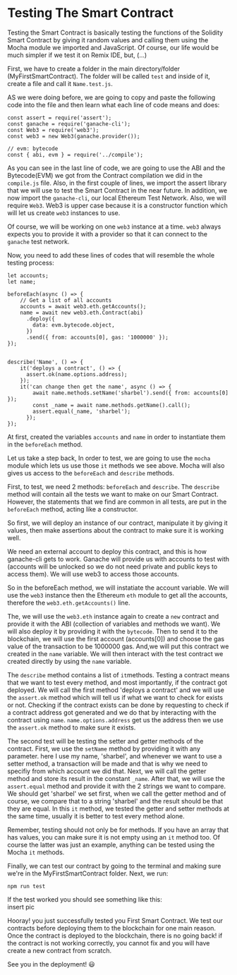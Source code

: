 # Testing The Smart Contract

Testing the Smart Contract is basically testing the functions of the Solidity Smart Contract by giving it random values and calling them using the Mocha module we imported and JavaScript. Of course, our life would be much simpler if we test it on Remix IDE, but, (...)

First, we have to create a folder in the main directory/folder (MyFirstSmartContract). The folder will be called ```test``` and inside of it, create a file and call it ```Name.test.js```.  

AS we were doing before, we are going to copy and paste the following code into the file and then learn what each line of code means and does:  

```
const assert = require('assert');
const ganache = require('ganache-cli');
const Web3 = require('web3');
const web3 = new Web3(ganache.provider());

// evm: bytecode
const { abi, evm } = require('../compile');
```  

As you can see in the last line of code, we are going to use the ABI and the Bytecode(EVM) we got from the Contract compilation we did in the ```compile.js``` file. Also, in the first couple of lines, we import the assert library that we will use to test the Smart Contract in the near future. In addition, we now import the ```ganache-cli```, our local Ethereum Test Network. Also, we will require ```Web3```. Web3 is upper case because it is a constructor function which will let us create ```web3``` instances to use.  

Of course, we will be working on one ```web3``` instance at a time. ```web3``` always expects you to provide it with a provider so that it can connect to the ```ganache``` test network.  

Now, you need to add these lines of codes that will resemble the whole testing process:  

```
let accounts;
let name;

beforeEach(async () => {
    // Get a list of all accounts
    accounts = await web3.eth.getAccounts();
    name = await new web3.eth.Contract(abi)
      .deploy({
        data: evm.bytecode.object,
      })
      .send({ from: accounts[0], gas: '1000000' });
});


describe('Name', () => {
    it('deploys a contract', () => {
      assert.ok(name.options.address);
    });
    it('can change then get the name', async () => {
        await name.methods.setName('sharbel').send({ from: accounts[0] });
        const _name = await name.methods.getName().call();
        assert.equal(_name, 'sharbel');
      });
});
```  

At first, created the variables ```accounts``` and ```name``` in order to instantiate them in the ```beforeEach``` method.  

Let us take a step back, In order to test, we are going to use the ```mocha``` module which lets us use those ```it``` methods we see above. Mocha will also gives us access to the ```beforeEach``` and ```describe``` methods.  

First, to test, we need 2 methods: ```beforeEach``` and ```describe```. The ```describe``` method will contain all the tests we want to make on our Smart Contract. However, the statements that we find are common in all tests, are put in the ```beforeEach``` method, acting like a constructor.  

So first, we will deploy an instance of our contract, manipulate it by giving it values, then make assertions about the contract to make sure it is working well.  

We need an external account to deploy this contract, and this is how ganache-cli gets to work. Ganache will provide us with accounts to test with (accounts will be unlocked so we do not need private and public keys to access them). We will use web3 to access those accounts.  

So in the beforeEach method, we will instatiate the account variable. We will use the ```web3``` instance then the Ethereum ```eth``` module to get all the accounts, therefore the ```web3.eth.getAccounts()``` line.  

The, we will use the ```web3.eth``` instance again to create a ```new``` contract and provide it with the ABI (collection of variables and methods we want). We will also deploy it by providing it with the ```bytecode```. Then to send it to the blockchain, we will use the first account (accounts[0]) and choose the gas value of the transaction to be 1000000 gas. And,we will put this contract we created in the ```name``` variable. We will then interact with the test contract we created directly by using the ```name``` variable.  

The ```describe``` method contains a list of ```it```methods. Testing a contract means that we want to test every method, and most importantly, if the contract got deployed. We will call the first method 'deploys a contract' and we will use the ```assert.ok``` method which will tell us if what we want to check for exists or not. Checking if the contract exists can be done by requesting to check if a contract address got generated and we do that by interacting with the contract using ```name```. ```name.options.address``` get us the address then we use the ```assert.ok``` method to make sure it exists.  

The second test will be testing the setter and getter methods of the contract. First, we use the ```setName``` method by providing it with any parameter. here I use my name, 'sharbel', and whenever we want to use a setter method, a transaction will be made and that is why we need to specifiy from which account we did that. Next, we will call the getter method and store its result in the constant ```_name```. After that, we will use the ```assert.equal``` method and provide it with the 2 strings we want to compare. We should get 'sharbel' we set first, when we call the getter method and of course, we compare that to a string 'sharbel' and the result should be that they are equal. In this ```it``` method, we tested the getter and setter methods at the same time, usually it is better to test every method alone.  

Remember, testing should not only be for methods. If you have an array that has values, you can make sure it is not empty using an ```it``` method too. Of course the latter was just an example, anything can be tested using the Mocha ```it``` methods.  

Finally, we can test our contract by going to the terminal and making sure we're in the MyFirstSmartContract folder. Next, we run:  

```
npm run test
```  

If the test worked you should see something like this:  
insert pic  

Hooray! you just successfully tested you First Smart Contract. We test our contracts before deploying them to the blockchain for one main reason. Once the contract is deployed to the blockchain, there is no going back! if the contract is not working correctly, you cannot fix and you will have create a new contract from scratch.  

See you in the deployment! 😃

